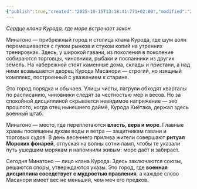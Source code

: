 ```yaml
---
{"publish":true,"created":"2025-10-15T13:18:41.771+02:00","modified":"2025-10-15T13:39:26.839+02:00","tags":["Место"],"cssclasses":""}
---
```



_Сердце клана Курода, где море встречает закон._

Минатоно — прибрежный город и столица клана Курода, где шум волн перемешивается с гулом рынков и стуком копий на утренних тренировках. Здесь, у широкой гавани, из поколения в поколение собираются торговцы, чиновники, рыбаки и посланники из других земель. На набережной стоят каменные дома, склады и пристани, а над ними возвышается дворец Курода Масанори — строгий, но изящный комплекс, построенный с уважением к старине.

Это город порядка и обычаев. Улицы чисты, патрули обходят кварталы по расписанию, чиновники следят за честностью мер и весов. Но за спокойной дисциплиной скрывается невидимое напряжение — эхо прошлого, когда отец нынешнего даймё, Курода Киётака, держал здесь военный штаб.

Минатоно — место, где переплетаются **власть, вера и море**. Главные храмы посвящены духам воды и ветра — защитникам гавани и торговых судов. В день весеннего прилива жители совершают **ритуал Морских фонарей**, отпуская на волны сотни ламп, чтобы те указали путь ушедшим морякам и напомнили живым: море даёт и забирает.

Сегодня Минатоно — лицо клана Курода. Здесь заключаются союзы, решаются споры, утверждаются указы. Это город, где **военная дисциплина соседствует с мудростью правления**, а каждое слово Масанори имеет вес не меньший, чем меч его предков.